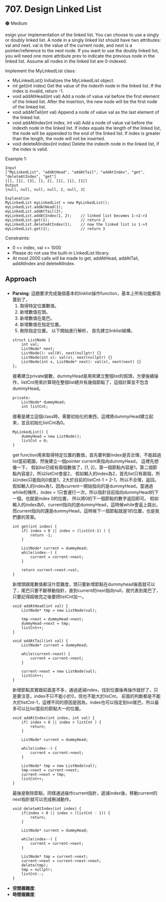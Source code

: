 # 707. Design Linked List

 🟠 Medium

esign your implementation of the linked list. You can choose to use a singly or doubly linked list.
A node in a singly linked list should have two attributes: val and next. val is the value of the current node, and next is a pointer/reference to the next node.
If you want to use the doubly linked list, you will need one more attribute prev to indicate the previous node in the linked list. Assume all nodes in the linked list are 0-indexed.

Implement the MyLinkedList class:

- MyLinkedList() Initializes the MyLinkedList object.
- int get(int index) Get the value of the indexth node in the linked list. If the index is invalid, return -1.
- void addAtHead(int val) Add a node of value val before the first element of the linked list. After the insertion, the new node will be the first node of the linked list.
- void addAtTail(int val) Append a node of value val as the last element of the linked list.
- void addAtIndex(int index, int val) Add a node of value val before the indexth node in the linked list. If index equals the length of the linked list, the node will be appended to the end of the linked list. If index is greater than the length, the node will not be inserted.
- void deleteAtIndex(int index) Delete the indexth node in the linked list, if the index is valid.

Example 1:
```
Input
["MyLinkedList", "addAtHead", "addAtTail", "addAtIndex", "get", "deleteAtIndex", "get"]
[[], [1], [3], [1, 2], [1], [1], [1]]
Output
[null, null, null, null, 2, null, 3]

Explanation
MyLinkedList myLinkedList = new MyLinkedList();
myLinkedList.addAtHead(1);
myLinkedList.addAtTail(3);
myLinkedList.addAtIndex(1, 2);    // linked list becomes 1->2->3
myLinkedList.get(1);              // return 2
myLinkedList.deleteAtIndex(1);    // now the linked list is 1->3
myLinkedList.get(1);              // return 3
```

Constraints:
- 0 <= index, val <= 1000
- Please do not use the built-in LinkedList library.
- At most 2000 calls will be made to get, addAtHead, addAtTail, addAtIndex and deleteAtIndex.

## Approach
### 
- **Parsing**: 
    這題要求完成幾個基本的linklist操作function，基本上所有功能都涵蓋到了，
    1. 取得特定位置數值。
    2. 新增數值在頭。
    3. 新增數值在尾巴。
    4. 新增數值在指定位置。
    5. 刪除指定位置。
    以下開始進行解析，
    首先建立linklist結構，
    ```
    struct ListNode {
        int val;
        ListNode* next;
        ListNode(): val(0), next(nullptr) {}
        ListNode(int x): val(x), next(nullptr) {}
        ListNode(int x, ListNode* next): val(x), next(next) {}
    };
    ```
    接著建立private變數，dummyHead是用來建立整個list的假頭，方便後續操作，listCnt用來計算現在整個list總共有幾個節點了，這個計算並不包含dummyHead。
    ```
    private:
        ListNode* dummyHead;
        int listCnt;
    ```
    接著是建立這個class時，需要初始化的東西，這裡將dummyHead建立起來，並且初始化listCnt為0。
    ```
    MyLinkedList() {
        dummyHead = new ListNode();
        listCnt = 0;
    }
    ```
    get function用來取得特定位置的數值，首先要判斷index是否合理，不能超過list當前範圍，然後建立一個pointer current來指向dummyHead，
    這裡先想像一下，
    假如list已經有兩個數值了，[1, 2]，第一個節點內容是1，第二個節點內容是2，所以listCnt會是2，
    假如輸入的index為2，首先list只有兩個，所以index只能指向0或是1，2大於目前的listCnt-1 = 2-1，所以不合理，返回。
    假如輸入的index為1，因為current一開始指向的是dummyHead，當通過while的條件，index = 1只會運行一次，所以指針目前指向dummyHead的下一個，也就是index 0的位置，
    所以將0的下一個節點的數字返回即可。
    假如輸入的index為0，current指向的是dummyHead，這時候while會返上跳出，而current指向的還是dummyHead，這時候下一個節點就是1的位置，也是我們要的答案。
    ```
    int get(int index) {
        if( index < 0 || index > (listCnt-1) ) {
            return -1;
        }

        ListNode* current = dummyHead;
        while(index--) {
            current = current->next;
        }

        return current->next->val;
    }
    ```
    新增頭跟尾數值都沒什麼難度，頭只要新增節點在dummyhead後面就可以了，尾巴只要不斷移動指針，直到current的next指向null，就代表到尾巴了，只要記得超做完之後要把listCnt加一。
    ```
    void addAtHead(int val) {
        ListNode* tmp = new ListNode(val);

        tmp->next = dummyHead->next;
        dummyHead->next = tmp;
        listCnt++;
    }
    
    void addAtTail(int val) {
        ListNode* current = dummyHead;

        while(current->next) {
            current = current->next;
        }

        current->next = new ListNode(val);
        listCnt++;
    }
    ```
    新增節點其實跟前面差不多，通過遞減index，找到位置後再操作就好了，只是要注意，index不只不能小於0，但也不能大於lisCnt，
    前面的判斷都是不能大於listCnt-1，這裡不同的原因是因為，index也可以指定到list尾巴，所以最多可以比list當前的節點大一的位置。
    ```
    void addAtIndex(int index, int val) {
        if( index < 0 || index > listCnt ) {
            return;
        }

        ListNode* current = dummyHead;

        while(index--) {
            current = current->next;
        }

        ListNode* tmp = new ListNode(val);
        tmp->next = current->next;
        current->next = tmp;
        listCnt++;
    }
    ```
    最後是刪除節點，同樣通過操作current指針，遞減index後，移動current的next指針就可以完成刪減動作。
    ```
    void deleteAtIndex(int index) {
        if(index < 0 || index > (listCnt - 1)) {
            return;
        }

        ListNode* current = dummyHead;

        while(index--) {
            current = current->next;
        }

        ListNode* tmp = current->next;
        current->next = current->next->next;
        delete(tmp);
        tmp = nullptr;
        listCnt--;
    }
    ```
- **空間複雜度**: 
- **時間複雜度**: 